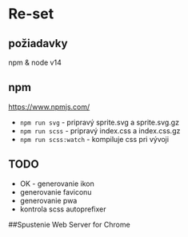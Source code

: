 # Re-set

## požiadavky
npm & node v14

## npm
https://www.npmjs.com/
- `npm run svg` - pripravý sprite.svg a sprite.svg.gz
- `npm run scss` - pripravý index.css a index.css.gz
- `npm run scss:watch` - kompiluje css pri vývoji

## TODO
- OK - generovanie ikon
- generovanie faviconu
- generovanie pwa
- kontrola scss autoprefixer

##Spustenie
Web Server for Chrome

